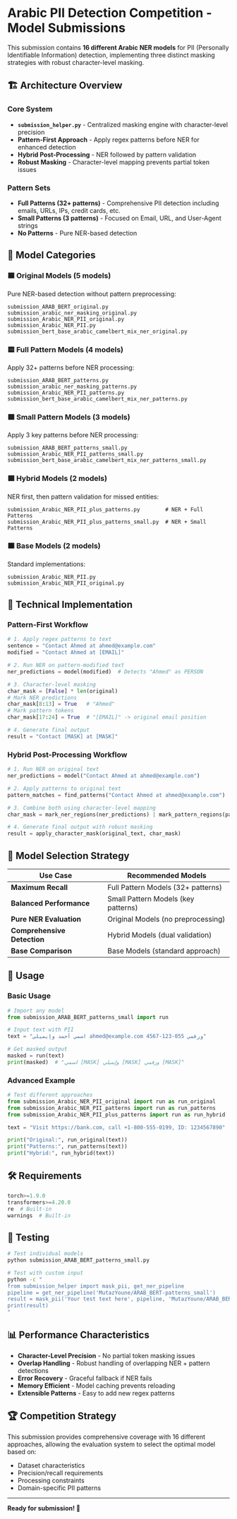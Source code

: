 # Arabic PII Detection Competition - Model Submissions

This submission contains **16 different Arabic NER models** for PII (Personally Identifiable Information) detection, implementing three distinct masking strategies with robust character-level masking.

## 🏗️ Architecture Overview

### Core System
- **`submission_helper.py`** - Centralized masking engine with character-level precision
- **Pattern-First Approach** - Apply regex patterns before NER for enhanced detection
- **Hybrid Post-Processing** - NER followed by pattern validation
- **Robust Masking** - Character-level mapping prevents partial token issues

### Pattern Sets
- **Full Patterns (32+ patterns)** - Comprehensive PII detection including emails, URLs, IPs, credit cards, etc.
- **Small Patterns (3 patterns)** - Focused on Email, URL, and User-Agent strings
- **No Patterns** - Pure NER-based detection

## 📁 Model Categories

### 🟦 Original Models (5 models)
Pure NER-based detection without pattern preprocessing:
```
submission_ARAB_BERT_original.py
submission_arabic_ner_masking_original.py  
submission_Arabic_NER_PII_original.py
submission_Arabic_NER_PII.py
submission_bert_base_arabic_camelbert_mix_ner_original.py
```

### 🟨 Full Pattern Models (4 models)
Apply 32+ patterns before NER processing:
```
submission_ARAB_BERT_patterns.py
submission_arabic_ner_masking_patterns.py
submission_Arabic_NER_PII_patterns.py
submission_bert_base_arabic_camelbert_mix_ner_patterns.py
```

### 🟩 Small Pattern Models (3 models)
Apply 3 key patterns before NER processing:
```
submission_ARAB_BERT_patterns_small.py
submission_Arabic_NER_PII_patterns_small.py
submission_bert_base_arabic_camelbert_mix_ner_patterns_small.py
```

### 🟪 Hybrid Models (2 models)
NER first, then pattern validation for missed entities:
```
submission_Arabic_NER_PII_plus_patterns.py        # NER + Full Patterns
submission_Arabic_NER_PII_plus_patterns_small.py  # NER + Small Patterns
```

### 🟫 Base Models (2 models)
Standard implementations:
```
submission_Arabic_NER_PII.py
submission_Arabic_NER_PII_original.py
```

## 🔧 Technical Implementation

### Pattern-First Workflow
```python
# 1. Apply regex patterns to text
sentence = "Contact Ahmed at ahmed@example.com"
modified = "Contact Ahmed at [EMAIL]"

# 2. Run NER on pattern-modified text
ner_predictions = model(modified)  # Detects "Ahmed" as PERSON

# 3. Character-level masking
char_mask = [False] * len(original)
# Mark NER predictions
char_mask[8:13] = True   # "Ahmed"
# Mark pattern tokens  
char_mask[17:24] = True  # "[EMAIL]" -> original email position

# 4. Generate final output
result = "Contact [MASK] at [MASK]"
```

### Hybrid Post-Processing Workflow
```python
# 1. Run NER on original text
ner_predictions = model("Contact Ahmed at ahmed@example.com")

# 2. Apply patterns to original text
pattern_matches = find_patterns("Contact Ahmed at ahmed@example.com")

# 3. Combine both using character-level mapping
char_mask = mark_ner_regions(ner_predictions) | mark_pattern_regions(pattern_matches)

# 4. Generate final output with robust masking
result = apply_character_mask(original_text, char_mask)
```

## 🎯 Model Selection Strategy

| Use Case | Recommended Models |
|----------|-------------------|
| **Maximum Recall** | Full Pattern Models (32+ patterns) |
| **Balanced Performance** | Small Pattern Models (key patterns) |
| **Pure NER Evaluation** | Original Models (no preprocessing) |
| **Comprehensive Detection** | Hybrid Models (dual validation) |
| **Base Comparison** | Base Models (standard approach) |

## 🚀 Usage

### Basic Usage
```python
# Import any model
from submission_ARAB_BERT_patterns_small import run

# Input text with PII
text = "اسمي أحمد وإيميلي ahmed@example.com ورقمي 055-123-4567"

# Get masked output
masked = run(text)
print(masked)  # "اسمي [MASK] وإيميلي [MASK] ورقمي [MASK]"
```

### Advanced Example
```python
# Test different approaches
from submission_Arabic_NER_PII_original import run as run_original
from submission_Arabic_NER_PII_patterns import run as run_patterns  
from submission_Arabic_NER_PII_plus_patterns import run as run_hybrid

text = "Visit https://bank.com, call +1-800-555-0199, ID: 1234567890"

print("Original:", run_original(text))
print("Patterns:", run_patterns(text))  
print("Hybrid:", run_hybrid(text))
```

## 🛠️ Requirements

```python
torch>=1.9.0
transformers>=4.20.0
re  # Built-in
warnings  # Built-in
```

## 🧪 Testing

```bash
# Test individual models
python submission_ARAB_BERT_patterns_small.py

# Test with custom input
python -c "
from submission_helper import mask_pii, get_ner_pipeline
pipeline = get_ner_pipeline('MutazYoune/ARAB_BERT-patterns_small')
result = mask_pii('Your test text here', pipeline, 'MutazYoune/ARAB_BERT-patterns_small')
print(result)
"
```

## 📊 Performance Characteristics

- **Character-Level Precision** - No partial token masking issues
- **Overlap Handling** - Robust handling of overlapping NER + pattern detections  
- **Error Recovery** - Graceful fallback if NER fails
- **Memory Efficient** - Model caching prevents reloading
- **Extensible Patterns** - Easy to add new regex patterns

## 🏆 Competition Strategy

This submission provides comprehensive coverage with 16 different approaches, allowing the evaluation system to select the optimal model based on:
- Dataset characteristics
- Precision/recall requirements  
- Processing constraints
- Domain-specific PII patterns

---

**Ready for submission! 🚀** 
